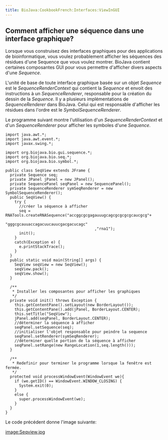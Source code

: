 ```yaml
---
title: BioJava:CookbookFrench:Interfaces:ViewInGUI
---
```


Comment afficher une séquence dans une interface graphique?
-----------------------------------------------------------

Lorsque vous construisez des interfaces graphiques pour des applications
de bioinformatique, vous voulez probablement afficher les séquences des
résidues d'une Sequence que vous voulez montrer. BioJava contient
certaines composantes GUI pour vous permettre d'afficher divers aspects
d'une *Sequence*.

L'unité de base de toute interface graphique basée sur un objet
*Sequence* est le *SequenceRenderContext* qui contient la *Sequence* et
envoit des instructions à un *SequenceRenderer*, responsable pour la
création du dessin de la *Sequence*. Il y a plusieurs implémentations de
*SequenceRenderer* dans BioJava. Celui qui est responsable d'afficher
les résidues dans l'ordre est le *SymbolSequenceRenderer*.

Le programme suivant montre l'utilisation d'un *SequenceRenderContext*
et d'un *SequenceRenderer* pour afficher les symboles d'une *Sequence*.

    import java.awt.*;
    import java.awt.event.*;
    import javax.swing.*;

    import org.biojava.bio.gui.sequence.*;
    import org.biojava.bio.seq.*;
    import org.biojava.bio.symbol.*;

    public class SeqView extends JFrame {
      private Sequence seq;
      private JPanel jPanel = new JPanel();
      private SequencePanel seqPanel = new SequencePanel();
      private SequenceRenderer symSeqRenderer = new SymbolSequenceRenderer();
      public SeqView() {
        try {
          //créer la séquence à afficher
          seq = RNATools.createRNASequence("accggcgcgagauuugcagcgcgcgcgcaucgcg"+
                                           "gggcgcauuaccagacuucauucgacgacucagc"
                                           ,"rna1");
          init();
        }
        catch(Exception e) {
          e.printStackTrace();
        }
      }
      public static void main(String[] args) {
        SeqView seqView = new SeqView();
        seqView.pack();
        seqView.show();
      }

      /**
       * Installer les composantes pour afficher les graphiques
       */
      private void init() throws Exception {
        this.getContentPane().setLayout(new BorderLayout());
        this.getContentPane().add(jPanel, BorderLayout.CENTER);
        this.setTitle("SeqView");
        jPanel.add(seqPanel, BorderLayout.CENTER);
        //déterminer la séquence à afficher
        seqPanel.setSequence(seq);
        //initialiser l'objet responsable pour peindre la sequence
        seqPanel.setRenderer(symSeqRenderer);
        //déterminer quelle portion de la séquence à afficher
        seqPanel.setRange(new RangeLocation(1,seq.length()));
      }
      
      /**
       * Redefinir pour terminer le programme lorsque la fenêtre est fermée.
       */
      protected void processWindowEvent(WindowEvent we){
        if (we.getID() == WindowEvent.WINDOW_CLOSING) {
          System.exit(0);
        }
        else {
          super.processWindowEvent(we);
        }
      }
    }

Le code précédent donne l'image suivante:

<image:Seqview.jpg>

